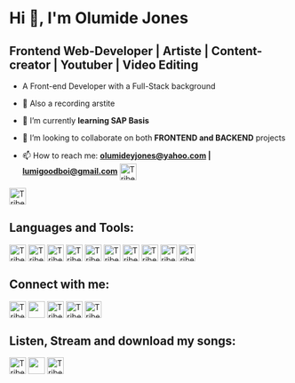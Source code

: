 # Hi 👋, I'm Olumide Jones
## Frontend Web-Developer | Artiste | Content-creator | Youtuber | Video Editing
-    A Front-end Developer with a Full-Stack background

- 🌱 Also a recording arstite
 
- 🔭 I’m currently **learning SAP Basis**

- 👯 I’m looking to collaborate on both **FRONTEND and BACKEND** projects

- 📫 How to reach me: **olumideyjones@yahoo.com | lumigoodboi@gmail.com** 
<a href="https://lumi4god.github.io/Olumide-Jones-Portfolio/" target="blank"><img align="center" src="https://img.shields.io/badge/Portfolio-%23000000.svg?style=for-the-badge&logo=firefox&logoColor=#FF7139" alt="Tribe_of_Jones" height="30" width="" /></a>

<img align="center" src="https://camo.githubusercontent.com/505737d69aaa4e1eff0b5da0ca135d7136c2fe80e7cc1f773b1df74f635dffd7/68747470733a2f2f6b6f6d617265762e636f6d2f67687076632f3f757365726e616d653d467265656d616e4a45266c6162656c3d50726f66696c65253230766965777326636f6c6f723d306537356236267374796c653d666c6174" alt="Tribe_of_Jones" height="30" width=""/>

## Languages and Tools:
<img align="center" src="https://img.shields.io/badge/HTML-239120?style=for-the-badge&logo=html5&logoColor=white" alt="Tribe_of_Jones" height="30" width=""/>
<img align="center" src="https://img.shields.io/badge/CSS-239120?&style=for-the-badge&logo=css3&logoColor=white" alt="Tribe_of_Jones" height="30" width="" />
<img align="center" src="https://img.shields.io/badge/JavaScript-F7DF1E?style=for-the-badge&logo=javascript&logoColor=black" alt="Tribe_of_Jones" height="30" width="" />
<img align="center" src="https://img.shields.io/badge/React-20232A?style=for-the-badge&logo=react&logoColor=61DAFB" alt="Tribe_of_Jones" height="30" width="" />
<img align="center" src="https://img.shields.io/badge/Node.js-43853D?style=for-the-badge&logo=node.js&logoColor=white" alt="Tribe_of_Jones" height="30" width="" />
<img align="center" src="https://img.shields.io/badge/Express.js-404D59?style=for-the-badge" alt="Tribe_of_Jones" height="30" width="" />
<img align="center" src="https://img.shields.io/badge/MongoDB-4EA94B?style=for-the-badge&logo=mongodb&logoColor=white" alt="Tribe_of_Jones" height="30" width="" />
<img align="center" src="https://img.shields.io/badge/Bootstrap-563D7C?style=for-the-badge&logo=bootstrap&logoColor=white" alt="Tribe_of_Jones" height="30" width="" />
<img align="center" src="https://img.shields.io/badge/Tailwind_CSS-38B2AC?style=for-the-badge&logo=tailwind-css&logoColor=white" alt="Tribe_of_Jones" height="30" width="" />
<img align="center" src="https://img.shields.io/badge/Sass-CC6699?style=for-the-badge&logo=sass&logoColor=white" alt="Tribe_of_Jones" height="30" width="" />

## Connect with me:
<a href="https://www.instagram.com/tribe_of_jones/" target="_blank"><img align="center" src="https://img.shields.io/badge/Instagram-E4405F?style=for-the-badge&logo=instagram&logoColor=white" alt="Tribe_of_Jones" height="30" width="" /></a>
<a href="https://www.youtube.com/channel/UCsbn5F9Ao1KAZwoUXjlpNGQ" target="_blank"><img align="center" src="https://img.shields.io/badge/YouTube-FF0000?style=for-the-badge&logo=youtube&logoColor=white" height="30" width="" /></a>
<a href="https://www.tiktok.com/@tribe_of_jones" target="blank"><img align="center" src="https://img.shields.io/badge/TikTok-000000?style=for-the-badge&logo=tiktok&logoColor=white" alt="Tribe_of_Jones" height="30" width="" /></a>
<a href="https://www.linkedin.com/in/olumide-jones-ab2031215/" target="_blank"><img align="center" src="https://img.shields.io/badge/LinkedIn-0077B5?style=for-the-badge&logo=linkedin&logoColor=white" alt="Tribe_of_Jones" height="30" width="" /></a>
<a href="https://twitter.com/LumiJones" target="_blank"><img align="center" src="https://img.shields.io/badge/Twitter-1DA1F2?style=for-the-badge&logo=twitter&logoColor=white" alt="Tribe_of_Jones" height="30" width="" /></a>

## Listen, Stream and download my songs:
<a href="https://music.apple.com/us/artist/tribe-of-jones/1574320598" target="_blank"><img align="center" src="https://img.shields.io/badge/apple%20music-F34E68?style=for-the-badge&logo=apple%20music&logoColor=white" alt="Tribe_of_Jones" height="30" width="" /></a>
<a href="https://www.youtube.com/watch?v=xvmke0xc4CA&list=PLEPdzSVS7_mFNui6rhNCNMCHkYBa9Bcsf" target="_blank"><img align="center" src="https://img.shields.io/badge/YouTube_Music-FF0000?style=for-the-badge&logo=youtube-music&logoColor=white" height="30" width="" /></a>
<a href="https://open.spotify.com/artist/3yqkjMHcqHPOqML0JH89mA" target="blank"><img align="center" src="https://img.shields.io/badge/Spotify-1ED760?&style=for-the-badge&logo=spotify&logoColor=white" alt="Tribe_of_Jones" height="30" width="" /></a>

<!--
**Lumi4God/Lumi4God** is a ✨ _special_ ✨ repository because its `README.md` (this file) appears on your GitHub profile.

Here are some ideas to get you started:

- 🔭 I’m currently working on ...
- 🌱 I’m currently learning ...
- 👯 I’m looking to collaborate on ...
- 🤔 I’m looking for help with ...
- 💬 Ask me about ...
- 📫 How to reach me: ...
- 😄 Pronouns: ...
- ⚡ Fun fact: ...
-->
